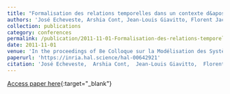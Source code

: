 ```yaml
---
title: "Formalisation des relations temporelles dans un contexte d&apos;accompagnement musical automatique"
authors: 'José Echeveste, Arshia Cont, Jean-Louis Giavitto, Florent Jacquemard'
collection: publications
category: conferences
permalink: /publication/2011-11-01-Formalisation-des-relations-temporelles-dans-un-contexte-daccompagnement-musical-automatique
date: 2011-11-01
venue: 'In the proceedings of 8e Colloque sur la Modélisation des Systèmes Réactifs (MSR)'
paperurl: 'https://inria.hal.science/hal-00642921'
citation: 'José Echeveste,  Arshia Cont,  Jean-Louis Giavitto,  Florent Jacquemard, &quot;Formalisation des relations temporelles dans un contexte d&amp;apos;accompagnement musical automatique.&quot; In proceedings of 8e Colloque sur la Modélisation des Systèmes Réactifs (MSR), 2011.'
---
```

[Access paper here](https://inria.hal.science/hal-00642921){:target="_blank"}
